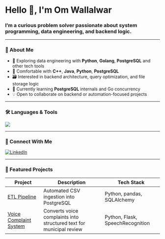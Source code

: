 <h1 align="left">Hello 👋, I'm Om Wallalwar</h1>
<h3 align="left">I’m a curious problem solver passionate about system programming, data engineering, and backend logic.</h3>

---
### 🧠 About Me

- 🐍 Exploring data engineering with **Python**, **Golang**, **PostgreSQL** and other tech tools
- 🧩 Comfortable with **C++**, **Java**, **Python**, **PostgreSQL** 
- 🗃️ Interested in backend architecture, query optimization, and file storage logic
- 🌱 Currently learning **PostgreSQL** internals and Go concurrency
- 💡 Open to collaborate on backend or automation-focused projects

---

### 🛠️ Languages & Tools

<p align="left">
  <img src="https://skillicons.dev/icons?i=c,cpp,go,py,postgres,mysql,sqlite,bash,git,github,docker,vscode,flask" />
</p>

---

### 🔗 Connect With Me

  <a href="https://www.linkedin.com/in/om-wallalwar" target="_blank">
    <img src="https://img.shields.io/badge/LinkedIn-0077B5?style=for-the-badge&logo=linkedin&logoColor=white" alt="LinkedIn"/>
  </a>
</p>

---

### 🚀 Featured Projects

| Project | Description | Tech Stack |
|--------|-------------|------------|
| [ETL Pipeline](https://github.com/omwallalwar/ETL-CSV-to-PostgreSQL) | Automated CSV ingestion into PostgreSQL | Python, pandas, SQLAlchemy |
| [Voice Complaint System](https://github.com/omwallalwar/voice-complaint-system) | Converts voice complaints into structured text for municipal review | Python, Flask, SpeechRecognition |

